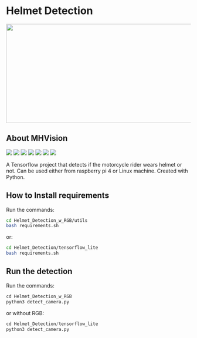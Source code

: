 # Helmet Detection

<p align="center">
  <img width="1000" height="270" src="https://user-images.githubusercontent.com/36128807/145789823-586c4b98-a606-456a-a515-eae0b88f78cb.jpeg">
</p>

## About MHVision


[![](https://img.shields.io/badge/Visit-inAccel-darkblue)](https://inaccel.com/)
[![](https://img.shields.io/badge/Python-3.8-blue)](https://www.python.org/)
[![](https://img.shields.io/badge/Tensorflow-2.7.0-orange)](https://www.tensorflow.org/)
[![](https://img.shields.io/badge/NumPy-1.21.1-lightblue)](https://numpy.org/)
[![](https://img.shields.io/badge/Pandas-1.3.2-darkblue)](https://pandas.pydata.org/)
[![](https://img.shields.io/badge/OpenCV-4.5.4-brightgreen)](https://opencv.org/)
[![](https://img.shields.io/badge/Pillow-8.3.2-9cf)](https://pillow.readthedocs.io/en/stable/)

A Tensorflow project that detects if the motorcycle rider wears helmet or not. Can be used either from raspberry pi 4 or Linux machine. Created with Python.

## How to Install requirements

Run the commands:

```sh
cd Helmet_Detection_w_RGB/utils
bash requirements.sh
```

or:

```sh
cd Helmet_Detection/tensorflow_lite
bash requirements.sh
```

## Run the detection

Run the commands:

```python
cd Helmet_Detection_w_RGB
python3 detect_camera.py
```

or without RGB:

```python
cd Helmet_Detection/tensorflow_lite
python3 detect_camera.py
```
